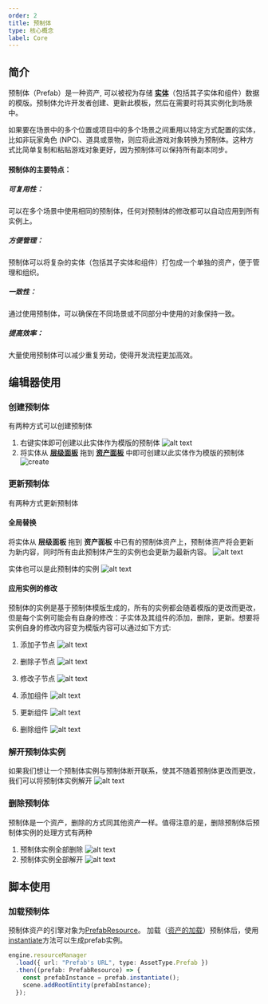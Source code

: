 ```yaml
---
order: 2
title: 预制体
type: 核心概念
label: Core
---
```


## 简介

预制体（Prefab）是一种资产, 可以被视为存储 **[实体](/docs/core-entity)**（包括其子实体和组件）数据的模版。预制体允许开发者创建、更新此模板，然后在需要时将其实例化到场景中。

如果要在场景中的多个位置或项目中的多个场景之间重用以特定方式配置的实体，比如非玩家角色 (NPC)、道具或景物，则应将此游戏对象转换为预制体。这种方式比简单复制和粘贴游戏对象更好，因为预制体可以保持所有副本同步。

#### 预制体的主要特点：

##### 可复用性：
可以在多个场景中使用相同的预制体，任何对预制体的修改都可以自动应用到所有实例上。

##### 方便管理：
预制体可以将复杂的实体（包括其子实体和组件）打包成一个单独的资产，便于管理和组织。

##### 一致性：
通过使用预制体，可以确保在不同场景或不同部分中使用的对象保持一致。

##### 提高效率：
大量使用预制体可以减少重复劳动，使得开发流程更加高效。

## 编辑器使用

### 创建预制体

有两种方式可以创建预制体

1. 右键实体即可创建以此实体作为模版的预制体
![alt text](https://mdn.alipayobjects.com/huamei_3zduhr/afts/img/A*1D-6TpXqDWcAAAAAAAAAAAAADsJ_AQ/original)
2. 将实体从 **[层级面板](/docs/interface-hierarchy)** 拖到 **[资产面板](/docs/assets-interface)** 中即可创建以此实体作为模版的预制体
![create](https://mdn.alipayobjects.com/huamei_3zduhr/afts/img/A*IXI9Q4ljEu8AAAAAAAAAAAAADsJ_AQ/original)

### 更新预制体

有两种方式更新预制体

#### 全局替换
将实体从 **层级面板** 拖到 **资产面板** 中已有的预制体资产上，预制体资产将会更新为新内容，同时所有由此预制体产生的实例也会更新为最新内容。
![alt text](https://mdn.alipayobjects.com/huamei_3zduhr/afts/img/A*o0WAR77vPbIAAAAAAAAAAAAADsJ_AQ/original)

实体也可以是此预制体的实例
![alt text](https://mdn.alipayobjects.com/huamei_3zduhr/afts/img/A*A0TpTZs7i3EAAAAAAAAAAAAADsJ_AQ/original)

#### 应用实例的修改
预制体的实例是基于预制体模版生成的，所有的实例都会随着模版的更改而更改，但是每个实例可能会有自身的修改：子实体及其组件的添加，删除，更新。想要将实例自身的修改内容变为模版内容可以通过如下方式:

1. 添加子节点
![alt text](https://mdn.alipayobjects.com/huamei_3zduhr/afts/img/A*mnm8SIA8MXIAAAAAAAAAAAAADsJ_AQ/original)

2. 删除子节点
![alt text](https://mdn.alipayobjects.com/huamei_3zduhr/afts/img/A*AN5YQpYSoNsAAAAAAAAAAAAADsJ_AQ/original)

3. 修改子节点
![alt text](https://mdn.alipayobjects.com/huamei_3zduhr/afts/img/A*CoZKT4O9mzMAAAAAAAAAAAAADsJ_AQ/original)

4. 添加组件
![alt text](https://mdn.alipayobjects.com/huamei_3zduhr/afts/img/A*XFz3TrsJjBoAAAAAAAAAAAAADsJ_AQ/original)

5. 更新组件
![alt text](https://mdn.alipayobjects.com/huamei_3zduhr/afts/img/A*mM2dS70ZR7cAAAAAAAAAAAAADsJ_AQ/original)

6. 删除组件
![alt text](https://mdn.alipayobjects.com/huamei_3zduhr/afts/img/A*WC8ZTIv5MK4AAAAAAAAAAAAADsJ_AQ/original)

### 解开预制体实例
如果我们想让一个预制体实例与预制体断开联系，使其不随着预制体更改而更改，我们可以将预制体实例解开
![alt text](https://mdn.alipayobjects.com/huamei_3zduhr/afts/img/A*vtpERpaqb_AAAAAAAAAAAAAADsJ_AQ/original)

### 删除预制体
预制体是一个资产，删除的方式同其他资产一样。值得注意的是，删除预制体后预制体实例的处理方式有两种

1. 预制体实例全部删除
![alt text](https://mdn.alipayobjects.com/huamei_3zduhr/afts/img/A*EJEGSZMi7ZAAAAAAAAAAAAAADsJ_AQ/original)
2. 预制体实例全部解开
![alt text](https://mdn.alipayobjects.com/huamei_3zduhr/afts/img/A*54i3QYBUsaQAAAAAAAAAAAAADsJ_AQ/original)


## 脚本使用

### 加载预制体
预制体资产的引擎对象为[PrefabResource](/apis/loader/#PrefabResource})。
加载（[资产的加载](/docs/assets-load)）预制体后，使用[instantiate](/apis/loader/#PrefabResource-instantiate})方法可以生成prefab实例。

```typescript
engine.resourceManager
  .load({ url: "Prefab's URL", type: AssetType.Prefab })
  .then((prefab: PrefabResource) => {
    const prefabInstance = prefab.instantiate();
    scene.addRootEntity(prefabInstance);
  });

```
